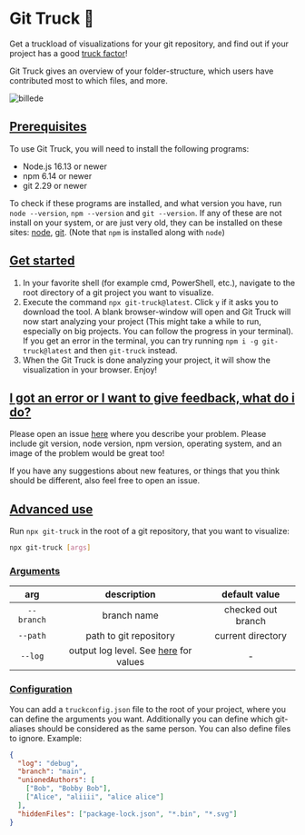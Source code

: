 # Git Truck 🚛

Get a truckload of visualizations for your git repository, and find out if your project has a good [truck factor](https://www.agileadvice.com/2005/05/15/agilemanagement/truck-factor/)!

Git Truck gives an overview of your folder-structure, which users have contributed most to which files, and more.

![billede](https://user-images.githubusercontent.com/23435481/161273053-a9420c2b-2b80-4f73-a78e-39dec822fab1.png)

## [Prerequisites](#prerequisites)

To use Git Truck, you will need to install the following programs:

- Node.js 16.13 or newer
- npm 6.14 or newer
- git 2.29 or newer

To check if these programs are installed, and what version you have, run `node --version`, `npm --version` and `git --version`. If any of these are not install on your system, or are just very old, they can be installed on these sites: [node](https://nodejs.org/en/), [git](https://git-scm.com/downloads). (Note that `npm` is installed along with `node`)

## [Get started](#get-started)
1. In your favorite shell (for example cmd, PowerShell, etc.), navigate to the root directory of a git project you want to visualize.
2. Execute the command `npx git-truck@latest`. Click `y` if it asks you to download the tool. A blank browser-window will open and Git Truck will now start analyzing your project (This might take a while to run, especially on big projects. You can follow the progress in your terminal). If you get an error in the terminal, you can try running `npm i -g git-truck@latest` and then `git-truck` instead.
3. When the Git Truck is done analyzing your project, it will show the visualization in your browser. Enjoy!

## [I got an error or I want to give feedback, what do i do?](#i-got-an-error-what-do-i-do)
Please open an issue [here](https://github.com/git-truck/git-truck/issues) where you describe your problem. Please include git version, node version, npm version, operating system, and an image of the problem would be great too!

If you have any suggestions about new features, or things that you think should be different, also feel free to open an issue.

## [Advanced use](#advanced-use)

Run `npx git-truck` in the root of a git repository, that you want to visualize:

```sh
npx git-truck [args]
```

### [Arguments](#arguments)

|    arg     |                               description                               |   default value    |
| :--------: | :---------------------------------------------------------------------: | :----------------: |
| `--branch` |                               branch name                               | checked out branch |
|  `--path`  |                         path to git repository                          | current directory  |
|  `--log`   | output log level. See [here](./src/analyzer/log.server.ts) for values |          -         |

### [Configuration](#configuration)

You can add a `truckconfig.json` file to the root of your project, where you can define the arguments you want.
Additionally you can define which git-aliases should be considered as the same person.
You can also define files to ignore.
Example:

```json
{
  "log": "debug",
  "branch": "main",
  "unionedAuthors": [
    ["Bob", "Bobby Bob"],
    ["Alice", "aliiii", "alice alice"]
  ],
  "hiddenFiles": ["package-lock.json", "*.bin", "*.svg"]
}
```